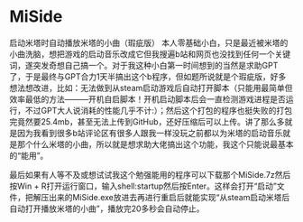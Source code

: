 # MiSide
启动米塔时自动播放米塔的小曲（瑕疵版）
本人零基础小白，只是最近被米塔的小曲洗脑，想把游戏的启动音乐改成它但我搜遍b站和网页也没找到任何一个关键词，遂突发奇想自己搞一个。对于我这种小白第一时间想到的当然是求助GPT了，于是最终与GPT合力1天半搞出这个b程序，但如题所说就是个瑕疵版，好多想法想改进，比如：无法做到从steam启动游戏后自动打开脚本（只能用最简单但效率最低的方法———开机自启脚本！开机启动脚本后会一直检测游戏进程是否运行，不过GPT大人说消耗的性能几乎不计:）；然后这个打包的程序也挺失败的打包完竟然要25.4mb，甚至无法上传到GitHub，还好压缩后可以上传。讲了那么多就是因为我看到很多b站评论区有很多人跟我一样没玩之前都以为米塔的启动音乐就是那个什么米塔的小曲，所以就是想求助大佬搞出这个功能，我这个只能说最基本的“能用”。

最后如果有人等不及或想试试我这个勉强能用的程序可以下载那个MiSide.7z然后按Win + R打开运行窗口，输入shell:startup然后按Enter。这样会打开“启动”文件，把解压出来的MiSide.exe放进去再进行重启后就能实现“从steam启动米塔后自动打开播放米塔的小曲”，播放完20多秒会自动停止。
